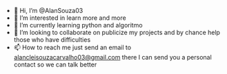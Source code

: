 - 👋 Hi, I’m @AlanSouza03
- 👀 I’m interested in learn more and more
- 🌱 I’m currently learning  python and algoritmo
- 💞️ I’m looking to collaborate on publicize my projects and by chance help those who have difficulties
- 📫 How to reach me 
just send an email to alancleisouzacarvalho03@gmail.com there I can send you a personal contact so we can talk better

<!---
AlanSouza03/AlanSouza03 is a ✨ special ✨ repository because its `README.md` (this file) appears on your GitHub profile.
You can click the Preview link to take a look at your changes.
--->
